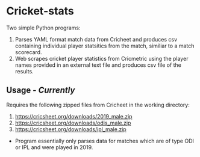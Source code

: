 # Cricket-stats

Two simple Python programs:

1. Parses YAML format match data from Cricheet and produces csv containing
   individual player statsitics from the match, similiar to a match scorecard.
2. Web scrapes cricket player statistics from Cricmetric using the
   player names provided in an external text file and produces csv file of the results.

## Usage - _Currently_

Requires the following zipped files from Cricheet in the working directory:

1. https://cricsheet.org/downloads/2019_male.zip
2. https://cricsheet.org/downloads/odis_male.zip
3. https://cricsheet.org/downloads/ipl_male.zip

- Program essentially only parses data for matches which are of type ODI or IPL and were played in 2019.
